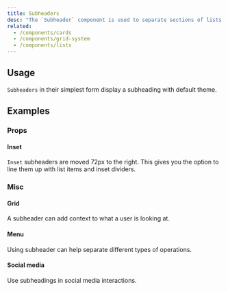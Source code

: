 ```yaml
---
title: Subheaders
desc: "The `Subheader` component is used to separate sections of lists."
related:
  - /components/cards
  - /components/grid-system
  - /components/lists
---
```


## Usage

`Subheaders` in their simplest form display a subheading with default theme.

<masa-example file="Examples.components.subheaders.Usage"></masa-example>

## Examples

### Props

#### Inset

`Inset` subheaders are moved 72px to the right. This gives you the option to line them up with list items and inset dividers.

<masa-example file="Examples.components.subheaders.Inset"></masa-example>

### Misc

#### Grid

A subheader can add context to what a user is looking at.

<masa-example file="Examples.components.subheaders.Grid"></masa-example>

#### Menu

Using subheader can help separate different types of operations.

<masa-example file="Examples.components.subheaders.Menu"></masa-example>

#### Social media

Use subheadings in social media interactions.

<masa-example file="Examples.components.subheaders.SocialMedia"></masa-example>
